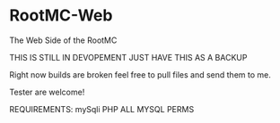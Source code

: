 # RootMC-Web
The Web Side of the RootMC

THIS IS STILL IN DEVOPEMENT JUST HAVE THIS AS A BACKUP 

Right now builds are broken feel free to pull files and send them to me.

Tester are welcome!

REQUIREMENTS:
mySqli
PHP
ALL MYSQL PERMS
